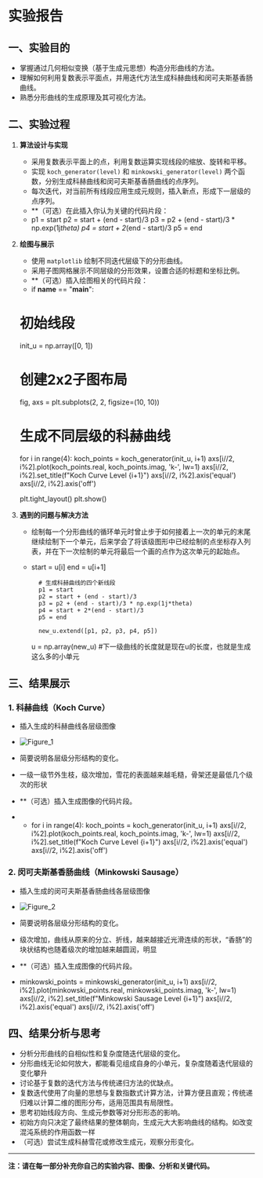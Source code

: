 # 实验报告

## 一、实验目的

- 掌握通过几何相似变换（基于生成元思想）构造分形曲线的方法。
- 理解如何利用复数表示平面点，并用迭代方法生成科赫曲线和闵可夫斯基香肠曲线。
- 熟悉分形曲线的生成原理及其可视化方法。

## 二、实验过程

1. **算法设计与实现**
   - 采用复数表示平面上的点，利用复数运算实现线段的缩放、旋转和平移。
   - 实现 `koch_generator(level)` 和 `minkowski_generator(level)` 两个函数，分别生成科赫曲线和闵可夫斯基香肠曲线的点序列。
   - 每次迭代，对当前所有线段应用生成元规则，插入新点，形成下一层级的点序列。
   - **（可选）在此插入你认为关键的代码片段：
   - p1 = start
            p2 = start + (end - start)/3
            p3 = p2 + (end - start)/3 * np.exp(1j*theta)
            p4 = start + 2*(end - start)/3
            p5 = end
            

2. **绘图与展示**
   - 使用 `matplotlib` 绘制不同迭代层级下的分形曲线。
   - 采用子图网格展示不同层级的分形效果，设置合适的标题和坐标比例。
   - **（可选）插入绘图相关的代码片段：
   - if __name__ == "__main__":
    # 初始线段
    init_u = np.array([0, 1])
    
    # 创建2x2子图布局
    fig, axs = plt.subplots(2, 2, figsize=(10, 10))
    
    # 生成不同层级的科赫曲线
    for i in range(4):
        koch_points = koch_generator(init_u, i+1)
        axs[i//2, i%2].plot(koch_points.real, koch_points.imag, 'k-', lw=1)
        axs[i//2, i%2].set_title(f"Koch Curve Level {i+1}")
        axs[i//2, i%2].axis('equal')
        axs[i//2, i%2].axis('off')
    
    plt.tight_layout()
    plt.show()
 

3. **遇到的问题与解决方法**
   - 绘制每一个分形曲线的循环单元时曾止步于如何接着上一次的单元的末尾继续绘制下一个单元，后来学会了将该级图形中已经绘制的点坐标存入列表，并在下一次绘制的单元将最后一个画的点作为这次单元的起始点。
   -  start = u[i]
            end = u[i+1] 
            
            # 生成科赫曲线的四个新线段
            p1 = start
            p2 = start + (end - start)/3
            p3 = p2 + (end - start)/3 * np.exp(1j*theta)
            p4 = start + 2*(end - start)/3
            p5 = end
            
            new_u.extend([p1, p2, p3, p4, p5])
        
        u = np.array(new_u) #下一级曲线的长度就是现在u的长度，也就是生成这么多的小单元

## 三、结果展示

### 1. 科赫曲线（Koch Curve）

- 插入生成的科赫曲线各层级图像
- ![Figure_1](https://github.com/user-attachments/assets/b8f23b31-fa17-43f4-96fe-d8de50d412ff)

- 简要说明各层级分形结构的变化。
- 一级一级节外生枝，级次增加，雪花的表面越来越毛糙，骨架还是最低几个级次的形状
- **（可选）插入生成图像的代码片段。
- -  for i in range(4):
        koch_points = koch_generator(init_u, i+1)
        axs[i//2, i%2].plot(koch_points.real, koch_points.imag, 'k-', lw=1)
        axs[i//2, i%2].set_title(f"Koch Curve Level {i+1}")
        axs[i//2, i%2].axis('equal')
        axs[i//2, i%2].axis('off')


### 2. 闵可夫斯基香肠曲线（Minkowski Sausage）

- 插入生成的闵可夫斯基香肠曲线各层级图像
- ![Figure_2](https://github.com/user-attachments/assets/657c6c2d-38a8-424e-81d8-d0817e57a535)

- 简要说明各层级分形结构的变化。
- 级次增加，曲线从原来的分立、折线，越来越接近光滑连续的形状，“香肠”的块状结构也随着级次的增加越来越圆润，明显
- **（可选）插入生成图像的代码片段。
-  minkowski_points = minkowski_generator(init_u, i+1)
        axs[i//2, i%2].plot(minkowski_points.real, minkowski_points.imag, 'k-', lw=1)
        axs[i//2, i%2].set_title(f"Minkowski Sausage Level {i+1}")
        axs[i//2, i%2].axis('equal')
        axs[i//2, i%2].axis('off')

## 四、结果分析与思考

- 分析分形曲线的自相似性和复杂度随迭代层级的变化。
- 分形曲线无论如何放大，都能看见组成自身的小单元，复杂度随着迭代层级的变化攀升
- 讨论基于复数的迭代方法与传统递归方法的优缺点。
- 复数迭代使用了向量的思想与复数指数式计算方法，计算方便且直观；传统递归难以计算二维的图形分布，适用范围具有局限性。
- 思考初始线段方向、生成元参数等对分形形态的影响。
- 初始方向只决定了最终结果的整体朝向，生成元大大影响曲线的结构。如改变混沌系统的作用函数一样
- （可选）尝试生成科赫雪花或修改生成元，观察分形变化。

---

**注：请在每一部分补充你自己的实验内容、图像、分析和关键代码。**

